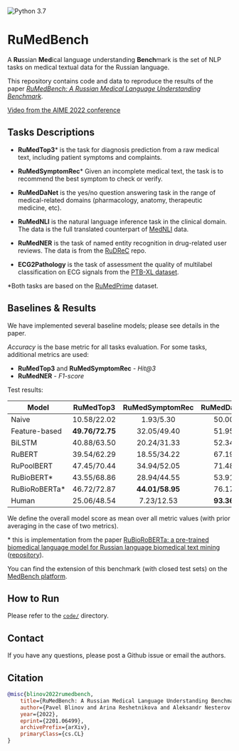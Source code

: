 ![Python 3.7](https://img.shields.io/badge/python-3.7-green.svg)

# RuMedBench
A **Ru**ssian **Med**ical language understanding **Bench**mark is the set of NLP tasks on medical textual data for the Russian language.

This repository contains code and data to reproduce the results of the paper [*RuMedBench: A Russian Medical Language Understanding Benchmark*](https://arxiv.org/abs/2201.06499).

[Video from the AIME 2022 conference](https://youtu.be/ZO7BoRzJdmE)

## Tasks Descriptions
- **RuMedTop3**\* is the task for diagnosis prediction from a raw medical text, including patient symptoms and complaints.

- **RuMedSymptomRec**\* Given an incomplete medical text, the task is to recommend the best symptom to check or verify.

- **RuMedDaNet** is the yes/no question answering task in the range of medical-related domains (pharmacology, anatomy, therapeutic medicine, etc).

- **RuMedNLI** is the natural language inference task in the clinical domain. The data is the full translated counterpart of [MedNLI](https://jgc128.github.io/mednli/) data.

- **RuMedNER** is the task of named entity recognition in drug-related user reviews. The data is from the [RuDReC](https://github.com/cimm-kzn/RuDReC) repo.

- **ECG2Pathology** is the task of assessment the quality of multilabel classification on ECG signals from the [PTB-XL dataset](https://physionet.org/content/ptb-xl/).

\*Both tasks are based on the [RuMedPrime](https://zenodo.org/record/5765873#.YbBlXT9Bzmw) dataset.

## Baselines & Results
We have implemented several baseline models; please see details in the paper.

*Accuracy* is the base metric for all tasks evaluation. For some tasks, additional metrics are used:
- **RuMedTop3** and **RuMedSymptomRec** - *Hit@3*
- **RuMedNER** - *F1-score*

Test results:

| Model | RuMedTop3 | RuMedSymptomRec | RuMedDaNet | RuMedNLI | RuMedNER  | RuMedOverall | ECG2Pathology |
| ------ | :------: | :------: | :------: | :------: | :------: | :------: | :------: |
|Naive | 10.58/22.02 | 1.93/5.30 | 50.00 | 33.33 | 93.66/51.96 | 35.21 | 1.15 |
|Feature-based | **49.76/72.75**  |  32.05/49.40  |   51.95 |  59.70  | 94.40/62.89 |  58.46  | - |
|BiLSTM | 40.88/63.50  |  20.24/31.33  |   52.34 |  60.06  | 94.74/63.26 |  53.87  | - |
|RuBERT | 39.54/62.29 | 18.55/34.22 | 67.19 | 77.64 | 96.63/73.53 | 61.44 | - |
|RuPoolBERT | 47.45/70.44 | 34.94/52.05 | 71.48 | 77.29 | 96.47/73.15 | 67.20 | - |
|RuBioBERT* | 43.55/68.86 | 28.94/44.55 | 53.91 | 80.31 | 96.63/75.97 | 62.69 | - |
|RuBioRoBERTa* | 46.72/72.87 | **44.01/58.95** | 76.17 | 82.77 | **97.19/77.81** | **71.54** | - |
|Human | 25.06/48.54 | 7.23/12.53 | **93.36** | **83.26** | 96.09/76.18 | 61.89 | 39.34 |

We define the overall model score as mean over all metric values (with prior averaging in the case of two metrics).

\* this is implementation from the paper [RuBioRoBERTa: a pre-trained biomedical language model for Russian language biomedical text mining](https://arxiv.org/abs/2204.03951) ([repository](https://github.com/alexyalunin/RuBioRoBERTa)).

You can find the extension of this benchmark (with closed test sets) on the [MedBench platform](https://medbench.ru/).

## How to Run
Please refer to the [`code/`](code/) directory.

## Contact
If you have any questions, please post a Github issue or email the authors.

## Citation
```bibtex
@misc{blinov2022rumedbench,
    title={RuMedBench: A Russian Medical Language Understanding Benchmark},
    author={Pavel Blinov and Arina Reshetnikova and Aleksandr Nesterov and Galina Zubkova and Vladimir Kokh},
    year={2022},
    eprint={2201.06499},
    archivePrefix={arXiv},
    primaryClass={cs.CL}
}
```
